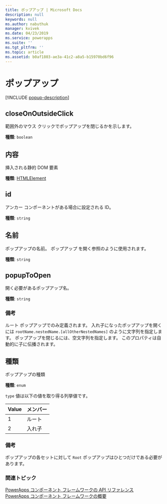 ```yaml
---
title: ポップアップ | Microsoft Docs
description: null
keywords: null
ms.author: nabuthuk
manager: kvivek
ms.date: 04/23/2019
ms.service: powerapps
ms.suite: ''
ms.tgt_pltfrm: ''
ms.topic: article
ms.assetid: b0af1803-ae3a-41c2-a8a5-b15970bd6f96
---
```


# <a name="popup"></a>ポップアップ

[!INCLUDE [popup-description](includes/popup-description.md)]

## <a name="closeonoutsideclick"></a>closeOnOutsideClick

範囲外のマウス クリックでポップアップを閉じるかを示します。

**種類**: `boolean`

## <a name="content"></a>内容

挿入される静的 DOM 要素

**種類**: [HTMLElement](https://developer.mozilla.org/docs/Web/API/HTMLElement)

## <a name="id"></a>id

アンカー コンポーネントがある場合に設定される ID。

**種類**: `string`

## <a name="name"></a>名前

ポップアップの名前。 ポップアップ を開く参照のように使用されます。

**種類**: `string`

## <a name="popuptoopen"></a>popupToOpen

開く必要があるポップアップ名。

**種類**: `string`

### <a name="remarks"></a>備考

ルート ポップアップでのみ定義されます。 入れ子になったポップアップを開くには `rootName.nestedName.[allOtherNestedNames]` のように文字列を指定します。 ポップアップを閉じるには、空文字列を指定します。 このプロパティは自動的に子に伝播されます。

## <a name="type"></a>種類

ポップアップの種類

**種類**: `enum`

`type` 値は以下の値を取り得る列挙値です。

|Value|メンバー|
|--|--|
|1|ルート|
|2|入れ子|

### <a name="remarks"></a>備考

ポップアップの各セットに対して `Root` ポップアップはひとつだけである必要があります。

### <a name="related-topics"></a>関連トピック

[PowerApps コンポーネント フレームワークの API リファレンス](../reference/index.md)<br/>
[PowerApps コンポーネント フレームワークの概要](../overview.md)